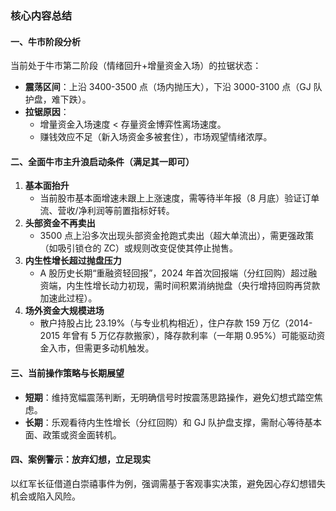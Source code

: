 ### 核心内容总结

#### 一、牛市阶段分析

当前处于牛市第二阶段（情绪回升+增量资金入场）的拉锯状态：

- **震荡区间**：上沿 3400-3500 点（场内抛压大），下沿 3000-3100 点（GJ 队护盘，难下跌）。
- **拉锯原因**：
  - 增量资金入场速度 < 存量资金博弈性离场速度。
  - 赚钱效应不足（新入场资金多被套住），市场观望情绪浓厚。

#### 二、全面牛市主升浪启动条件（满足其一即可）

1. **基本面抬升**
   - 当前股市基本面增速未跟上上涨速度，需等待半年报（8 月底）验证订单流、营收/净利润等前置指标好转。
2. **头部资金不再卖出**
   - 3500 点上沿多次出现头部资金抢跑式卖出（超大单流出），需更强政策（如吸引锁仓的 ZC）或规则改变促使其停止抛售。
3. **内生性增长超过抛盘压力**
   - A 股历史长期“重融资轻回报”，2024 年首次回报端（分红回购）超过融资端，内生性增长动力初现，需时间积累消纳抛盘（央行增持回购再贷款加速此过程）。
4. **场外资金大规模进场**
   - 散户持股占比 23.19%（与专业机构相近），住户存款 159 万亿（2014-2015 年曾有 5 万亿存款搬家），降存款利率（一年期 0.95%）可能驱动资金入市，但需更多动机触发。

#### 三、当前操作策略与长期展望

- **短期**：维持宽幅震荡判断，无明确信号时按震荡思路操作，避免幻想式踏空焦虑。
- **长期**：乐观看待内生性增长（分红回购）和 GJ 队护盘支撑，需耐心等待基本面、政策或资金面转机。

#### 四、案例警示：放弃幻想，立足现实

以红军长征借道白崇禧事件为例，强调需基于客观事实决策，避免因心存幻想错失机会或陷入风险。
